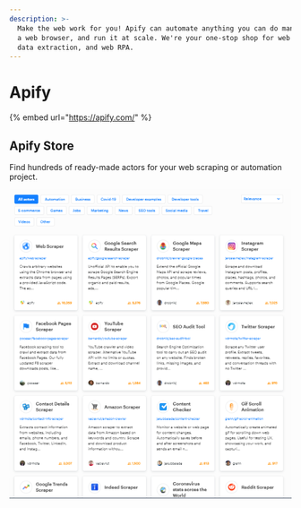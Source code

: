 ```yaml
---
description: >-
  Make the web work for you! Apify can automate anything you can do manually in
  a web browser, and run it at scale. We're your one-stop shop for web scraping,
  data extraction, and web RPA.
---
```


# Apify

{% embed url="https://apify.com/" %}

## Apify Store

Find hundreds of ready-made actors for your web scraping or automation project.

![](../../.gitbook/assets/apify-store.png)

